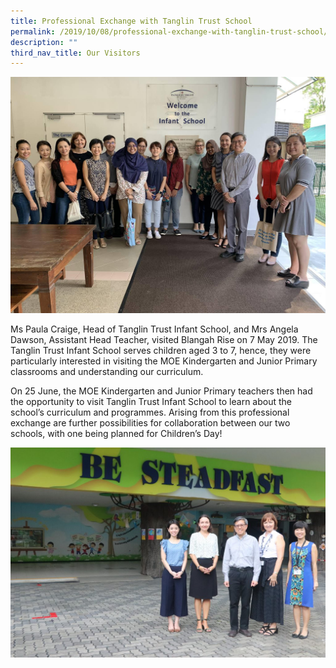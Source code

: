 ```yaml
---
title: Professional Exchange with Tanglin Trust School
permalink: /2019/10/08/professional-exchange-with-tanglin-trust-school/
description: ""
third_nav_title: Our Visitors
---
```


![](/images/Tanglin-1.jpeg)

<p>Ms Paula Craige, Head of Tanglin Trust Infant School, and Mrs Angela Dawson, Assistant Head Teacher, visited Blangah Rise on 7 May 2019. The Tanglin Trust Infant School serves children aged 3 to 7, hence, they were particularly interested in visiting the MOE Kindergarten and Junior Primary classrooms and understanding our curriculum.</p>
<p>On 25 June, the MOE Kindergarten and Junior Primary teachers then had the opportunity to visit Tanglin Trust Infant School to learn about the school&rsquo;s curriculum and programmes. Arising from this professional exchange are further possibilities for collaboration between our two schools, with one being planned for Children&rsquo;s Day!</p>

![](/images/IMG_3065-1024x683.jpeg)